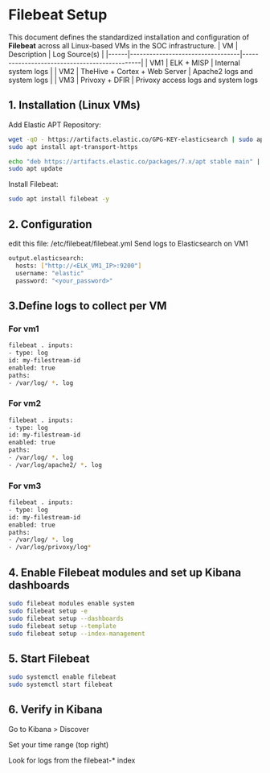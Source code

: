 # Filebeat Setup
This document defines the standardized installation and configuration of **Filebeat** across all Linux-based VMs in the SOC infrastructure.
| VM   | Description                      | Log Source(s)                                |
|------|----------------------------------|----------------------------------------------|
| VM1  | ELK + MISP                       | Internal system logs            |
| VM2  | TheHive + Cortex + Web Server    | Apache2 logs and system logs                 |
| VM3  | Privoxy + DFIR      | Privoxy access logs and system logs 
## 1. Installation (Linux VMs)

Add Elastic APT Repository:

```bash
wget -qO - https://artifacts.elastic.co/GPG-KEY-elasticsearch | sudo apt-key add -
sudo apt install apt-transport-https

echo "deb https://artifacts.elastic.co/packages/7.x/apt stable main" | sudo tee /etc/apt/sources.list.d/elastic-7.x.list
sudo apt update
```
Install Filebeat:
```bash
sudo apt install filebeat -y
```
## 2. Configuration
edit this file: /etc/filebeat/filebeat.yml
Send logs to Elasticsearch on VM1
```bash
output.elasticsearch:
  hosts: ["http://<ELK_VM1_IP>:9200"]
  username: "elastic"
  password: "<your_password>"
```
## 3.Define logs to collect per VM
### For vm1
```bash
filebeat . inputs:
- type: log
id: my-filestream-id
enabled: true
paths:
- /var/log/ *. log
```
### For vm2
```bash
filebeat . inputs:
- type: log
id: my-filestream-id
enabled: true
paths:
- /var/log/ *. log
- /var/log/apache2/ *. log
```
### For vm3
```bash
filebeat . inputs:
- type: log
id: my-filestream-id
enabled: true
paths:
- /var/log/ *. log
- /var/log/privoxy/log*
```

## 4. Enable Filebeat modules and set up Kibana dashboards
```bash
sudo filebeat modules enable system
sudo filebeat setup -e
sudo filebeat setup --dashboards
sudo filebeat setup --template
sudo filebeat setup --index-management
```
## 5. Start Filebeat
```bash
sudo systemctl enable filebeat
sudo systemctl start filebeat
```

## 6. Verify in Kibana
Go to Kibana > Discover

Set your time range (top right)

Look for logs from the filebeat-* index





